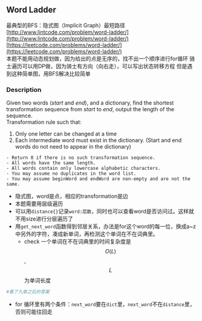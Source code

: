 ## Word Ladder

最典型的BFS：隐式图（Implicit Graph）最短路径  
[http://www.lintcode.com/problem/word-ladder/](http://www.lintcode.com/problem/word-ladder/)  
[https://leetcode.com/problems/word-ladder/](https://leetcode.com/problems/word-ladder/)  
本题不能用动态规划做，因为给出的点是无序的，找不出一个顺序进行for循环
骑士遍历可以用DP做，因为骑士有方向（向右走），可以写出状态转移方程
但是遇到这种简单图，用BFS解决比较简单

### Description

Given two words (_start_ and _end_), and a dictionary, find the shortest transformation sequence from _start_ to _end_, output the length of the sequence.  
Transformation rule such that:

1. Only one letter can be changed at a time
2. Each intermediate word must exist in the dictionary. (Start and end words do not need to appear in the dictionary)

```
- Return 0 if there is no such transformation sequence.
- All words have the same length.
- All words contain only lowercase alphabetic characters.
- You may assume no duplicates in the word list.
- You may assume beginWord and endWord are non-empty and are not the same.

```
- 隐式图，word是点，相应的transformation是边
- 本题需要用层级遍历
- 可以用``distance{}``记录``word:层数``，同时也可以查看word是否访问过。这样就不用size进行分层遍历了
- 用``get_next_word``函数得到邻居关系，办法是for这个word的每一位，换成a~z中另外的字符，凑成新单词，再检测这个单词在不在词典里。
    - check 一个单词在不在词典里的时间复杂度是$$O(L)$$, $$L$$为单词长度



```py
#看了九章之后的答案

```
- for 循环里有两个条件：``next_word``要在``dict``里，``next_word``不在``distance``里，否则可能往回走

